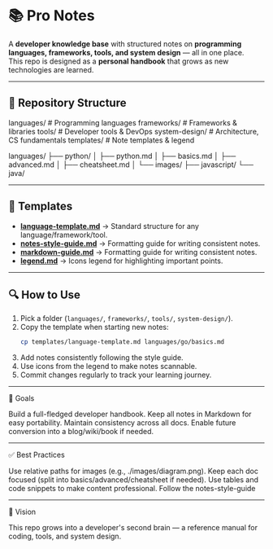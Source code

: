# 📚 Pro Notes

A **developer knowledge base** with structured notes on **programming languages, frameworks, tools, and system design** — all in one place.  
This repo is designed as a **personal handbook** that grows as new technologies are learned.

---

## 📂 Repository Structure

languages/ # Programming languages
frameworks/ # Frameworks & libraries
tools/ # Developer tools & DevOps
system-design/ # Architecture, CS fundamentals
templates/ # Note templates & legend

languages/
├── python/
│ ├── python.md
│ ├── basics.md
│ ├── advanced.md
│ ├── cheatsheet.md
│ └── images/
├── javascript/
└── java/

---

## 📝 Templates

- **[language-template.md](./templates/language-template.md)** → Standard structure for any language/framework/tool.  
- **[notes-style-guide.md](./templates/notes-style-guide.md)** → Formatting guide for writing consistent notes. 
- **[markdown-guide.md](./templates/markdown-guide.md)** → Formatting guide for writing consistent notes.  
- **[legend.md](./templates/legend.md)** → Icons legend for highlighting important points.

---

## 🔍 How to Use

1. Pick a folder (`languages/`, `frameworks/`, `tools/`, `system-design/`).  
2. Copy the template when starting new notes:
   ```bash
   cp templates/language-template.md languages/go/basics.md
3. Add notes consistently following the style guide.
4. Use icons from the legend to make notes scannable.
5. Commit changes regularly to track your learning journey.

---

🚀 Goals

Build a full-fledged developer handbook.
Keep all notes in Markdown for easy portability.
Maintain consistency across all docs.
Enable future conversion into a blog/wiki/book if needed.

---

✅ Best Practices

Use relative paths for images (e.g., ./images/diagram.png).
Keep each doc focused (split into basics/advanced/cheatsheet if needed).
Use tables and code snippets to make content professional.
Follow the notes-style-guide

---

🎯 Vision

This repo grows into a developer's second brain — a reference manual for coding, tools, and system design.

